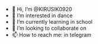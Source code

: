 - 👋 Hi, I’m @KIRUSIK0920
- 👀 I’m interested in dance
- 🌱 I’m currently learning in school
- 💞️ I’m looking to collaborate on 
- 📫 How to reach me: in telegram

<!---
KIRUSIK0920/KIRUSIK0920 is a ✨ special ✨ repository because its `README.md` (this file) appears on your GitHub profile.
You can click the Preview link to take a look at your changes.
--->
